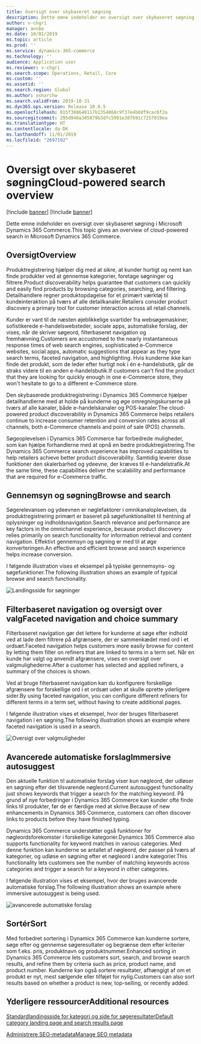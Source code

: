 ```yaml
---
title: Oversigt over skybaseret søgning
description: Dette emne indeholder en oversigt over skybaseret søgning i Microsoft Dynamics 365 Commerce.
author: v-chgri
manager: annbe
ms.date: 10/01/2019
ms.topic: article
ms.prod: ''
ms.service: dynamics-365-commerce
ms.technology: ''
audience: Application user
ms.reviewer: v-chgri
ms.search.scope: Operations, Retail, Core
ms.custom: ''
ms.assetid: ''
ms.search.region: Global
ms.author: asharchw
ms.search.validFrom: 2019-10-31
ms.dyn365.ops.version: Release 10.0.5
ms.openlocfilehash: 015f308640117b1354868c9f37e4b8df9cac6f2a
ms.sourcegitcommit: 295d940a345879b3dfc5991e387b91c7257019ea
ms.translationtype: HT
ms.contentlocale: da-DK
ms.lasthandoff: 11/01/2019
ms.locfileid: "2697192"
---
```

# <a name="cloud-powered-search-overview"></a><span data-ttu-id="00956-103">Oversigt over skybaseret søgning</span><span class="sxs-lookup"><span data-stu-id="00956-103">Cloud-powered search overview</span></span>

[!include [banner](includes/preview-banner.md)]
[!include [banner](includes/banner.md)]

<span data-ttu-id="00956-104">Dette emne indeholder en oversigt over skybaseret søgning i Microsoft Dynamics 365 Commerce.</span><span class="sxs-lookup"><span data-stu-id="00956-104">This topic gives an overview of cloud-powered search in Microsoft Dynamics 365 Commerce.</span></span>

## <a name="overview"></a><span data-ttu-id="00956-105">Oversigt</span><span class="sxs-lookup"><span data-stu-id="00956-105">Overview</span></span>

<span data-ttu-id="00956-106">Produktregistrering hjælper dig med at sikre, at kunder hurtigt og nemt kan finde produkter ved at gennemse kategorier, foretage søgninger og filtrere.</span><span class="sxs-lookup"><span data-stu-id="00956-106">Product discoverability helps guarantee that customers can quickly and easily find products by browsing categories, searching, and filtering.</span></span> <span data-ttu-id="00956-107">Detailhandlere regner produktopdagelse for et primært værktøj til kundeinteraktion på tværs af alle detailkanaler.</span><span class="sxs-lookup"><span data-stu-id="00956-107">Retailers consider product discovery a primary tool for customer interaction across all retail channels.</span></span>

<span data-ttu-id="00956-108">Kunder er vant til de næsten øjeblikkelige svartider fra websøgemaskiner, sofistikerede e-handelswebsteder, sociale apps, automatiske forslag, der vises, når de skriver søgeord, filterbaseret navigation og fremhævning.</span><span class="sxs-lookup"><span data-stu-id="00956-108">Customers are accustomed to the nearly instantaneous response times of web search engines, sophisticated e-Commerce websites, social apps, automatic suggestions that appear as they type search terms, faceted navigation, and highlighting.</span></span> <span data-ttu-id="00956-109">Hvis kunderne ikke kan finde det produkt, som de leder efter hurtigt nok i én e-handelsbutik, går de straks videre til en anden e-handelsbutik.</span><span class="sxs-lookup"><span data-stu-id="00956-109">If customers can't find the product that they are looking for quickly enough in one e-Commerce store, they won't hesitate to go to a different e-Commerce store.</span></span>

<span data-ttu-id="00956-110">Den skybaserede produktregistrering i Dynamics 365 Commerce hjælper detailhandlerne med at holde på kunderne og øge omregningskurserne på tværs af alle kanaler, både e-handelskanaler og POS-kanaler.</span><span class="sxs-lookup"><span data-stu-id="00956-110">The cloud-powered product discoverability in Dynamics 365 Commerce helps retailers continue to increase consumer retention and conversion rates across all channels, both e-Commerce channels and point of sale (POS) channels.</span></span>

<span data-ttu-id="00956-111">Søgeoplevelsen i Dynamics 365 Commerce har forbedrede muligheder, som kan hjælpe forhandlerne med at opnå en bedre produktregistrering.</span><span class="sxs-lookup"><span data-stu-id="00956-111">The Dynamics 365 Commerce search experience has improved capabilities to help retailers achieve better product discoverability.</span></span> <span data-ttu-id="00956-112">Samtidig leverer disse funktioner den skalerbarhed og ydeevne, der kræves til e-handelstrafik.</span><span class="sxs-lookup"><span data-stu-id="00956-112">At the same time, these capabilities deliver the scalability and performance that are required for e-Commerce traffic.</span></span>

## <a name="browse-and-search"></a><span data-ttu-id="00956-113">Gennemsyn og søgning</span><span class="sxs-lookup"><span data-stu-id="00956-113">Browse and search</span></span>

<span data-ttu-id="00956-114">Søgerelevansen og ydeevnen er nøglefaktorer i omnikanaloplevelsen, da produktregistrering primært er baseret på søgefunktionalitet til hentning af oplysninger og indholdsnavigation.</span><span class="sxs-lookup"><span data-stu-id="00956-114">Search relevance and performance are key factors in the omnichannel experience, because product discovery relies primarily on search functionality for information retrieval and content navigation.</span></span> <span data-ttu-id="00956-115">Effektivt gennemsyn og søgning er med til at øge konverteringen.</span><span class="sxs-lookup"><span data-stu-id="00956-115">An effective and efficient browse and search experience helps increase conversion.</span></span>

<span data-ttu-id="00956-116">I følgende illustration vises et eksempel på typiske gennemsyns- og søgefunktioner.</span><span class="sxs-lookup"><span data-stu-id="00956-116">The following illustration shows an example of typical browse and search functionality.</span></span>

![Landingsside for søgninger](./media/SearchLanding.png)

## <a name="faceted-navigation-and-choice-summary"></a><span data-ttu-id="00956-118">Filterbaseret navigation og oversigt over valg</span><span class="sxs-lookup"><span data-stu-id="00956-118">Faceted navigation and choice summary</span></span> 

<span data-ttu-id="00956-119">Filterbaseret navigation gør det lettere for kunderne at søge efter indhold ved at lade dem filtrere på afgrænsere, der er sammenkædet med ord i et ordsæt.</span><span class="sxs-lookup"><span data-stu-id="00956-119">Faceted navigation helps customers more easily browse for content by letting them filter on refiners that are linked to terms in a term set.</span></span> <span data-ttu-id="00956-120">Når en kunde har valgt og anvendt afgrænsere, vises en oversigt over valgmulighederne.</span><span class="sxs-lookup"><span data-stu-id="00956-120">After a customer has selected and applied refiners, a summary of the choices is shown.</span></span> 

<span data-ttu-id="00956-121">Ved at bruge filterbaseret navigation kan du konfigurere forskellige afgrænsere for forskellige ord i et ordsæt uden at skulle oprette yderligere sider.</span><span class="sxs-lookup"><span data-stu-id="00956-121">By using faceted navigation, you can configure different refiners for different terms in a term set, without having to create additional pages.</span></span> 

<span data-ttu-id="00956-122">I følgende illustration vises et eksempel, hvor der bruges filterbaseret navigation i en søgning.</span><span class="sxs-lookup"><span data-stu-id="00956-122">The following illustration shows an example where faceted navigation is used in a search.</span></span>

![Oversigt over valgmuligheder](./media/ChoiceSummary.png)

## <a name="immersive-autosuggest"></a><span data-ttu-id="00956-124">Avancerede automatiske forslag</span><span class="sxs-lookup"><span data-stu-id="00956-124">Immersive autosuggest</span></span>

<span data-ttu-id="00956-125">Den aktuelle funktion til automatiske forslag viser kun nøgleord, der udløser en søgning efter det tilsvarende nøgleord.</span><span class="sxs-lookup"><span data-stu-id="00956-125">Current autosuggest functionality just shows keywords that trigger a search for the matching keyword.</span></span> <span data-ttu-id="00956-126">På grund af nye forbedringer i Dynamics 365 Commerce kan kunder ofte finde links til produkter, før de er færdige med at skrive.</span><span class="sxs-lookup"><span data-stu-id="00956-126">Because of new enhancements in Dynamics 365 Commerce, customers can often discover links to products before they have finished typing.</span></span>

<span data-ttu-id="00956-127">Dynamics 365 Commerce understøtter også funktioner for nøgleordsforekomster i forskellige kategorier.</span><span class="sxs-lookup"><span data-stu-id="00956-127">Dynamics 365 Commerce also supports functionality for keyword matches in various categories.</span></span> <span data-ttu-id="00956-128">Med denne funktion kan kunderne se antallet af nøgleord, der passer på tværs af kategorier, og udløse en søgning efter et nøgleord i andre kategorier.</span><span class="sxs-lookup"><span data-stu-id="00956-128">This functionality lets customers see the number of matching keywords across categories and trigger a search for a keyword in other categories.</span></span>

<span data-ttu-id="00956-129">I følgende illustration vises et eksempel, hvor der bruges avancerede automatiske forslag.</span><span class="sxs-lookup"><span data-stu-id="00956-129">The following illustration shows an example where immersive autosuggest is being used.</span></span>

![avancerede automatiske forslag](./media/ImmersiveAutoSuggestUX.png)

## <a name="sort"></a><span data-ttu-id="00956-131">Sortér</span><span class="sxs-lookup"><span data-stu-id="00956-131">Sort</span></span>

<span data-ttu-id="00956-132">Med forbedret sortering i Dynamics 365 Commerce kan kunderne sortere, søge efter og gennemse søgeresultater og begrænse dem efter kriterier som f.eks. pris, produktnavn og produktnummer.</span><span class="sxs-lookup"><span data-stu-id="00956-132">Enhanced sorting in Dynamics 365 Commerce lets customers sort, search, and browse search results, and refine them by criteria such as price, product name, and product number.</span></span> <span data-ttu-id="00956-133">Kunderne kan også sortere resultater, afhængigt af om et produkt er nyt, mest sælgende eller tilføjet for nylig.</span><span class="sxs-lookup"><span data-stu-id="00956-133">Customers can also sort results based on whether a product is new, top-selling, or recently added.</span></span>

## <a name="additional-resources"></a><span data-ttu-id="00956-134">Yderligere ressourcer</span><span class="sxs-lookup"><span data-stu-id="00956-134">Additional resources</span></span>

[<span data-ttu-id="00956-135">Standardlandingsside for kategori og side for søgeresultater</span><span class="sxs-lookup"><span data-stu-id="00956-135">Default category landing page and search results page</span></span>](category-search-page-overview.md)

[<span data-ttu-id="00956-136">Administrere SEO-metadata</span><span class="sxs-lookup"><span data-stu-id="00956-136">Manage SEO metadata</span></span>](manage-seo-metadata.md)
